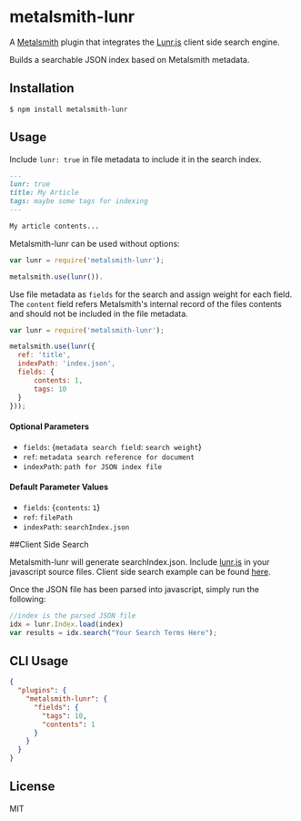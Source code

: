 # metalsmith-lunr

A [Metalsmith](https://github.com/segmentio/metalsmith) plugin that integrates the [Lunr.js](http://lunrjs.com/) client side search engine.

Builds a searchable JSON index based on Metalsmith metadata.

## Installation

    $ npm install metalsmith-lunr

## Usage

Include `lunr: true` in file metadata to include it in the search index.

```markdown
---
lunr: true
title: My Article
tags: maybe some tags for indexing
---

My article contents...
```

Metalsmith-lunr can be used without options:
```js
var lunr = require('metalsmith-lunr');

metalsmith.use(lunr()).
```

Use file metadata as `fields` for the search and assign weight for each field. The `content` field refers Metalsmith's internal record of the files contents and should not be included in the file metadata.

```js
var lunr = require('metalsmith-lunr');

metalsmith.use(lunr({
  ref: 'title',
  indexPath: 'index.json',
  fields: {
      contents: 1,
      tags: 10
  }
}));
```

#### Optional Parameters

- `fields`: {`metadata search field`: `search weight`}
- `ref`: `metadata search reference for document`
- `indexPath`: `path for JSON index file`

#### Default Parameter Values

  - `fields`: {`contents`: `1`}
  - `ref`: `filePath`
  - `indexPath`: `searchIndex.json`

 
##Client Side Search

Metalsmith-lunr will generate searchIndex.json. Include [lunr.js](https://raw.githubusercontent.com/olivernn/lunr.js/master/lunr.min.js) in your javascript source files. Client side search example can be found [here](http://lunrjs.com/example/).

Once the JSON file has been parsed into javascript, simply run the following:
```js
//index is the parsed JSON file
idx = lunr.Index.load(index)
var results = idx.search("Your Search Terms Here");
```

## CLI Usage

```json
{
  "plugins": {
    "metalsmith-lunr": {
      "fields": {
        "tags": 10,
        "contents": 1
      }
    }
  }
}
```

## License

  MIT